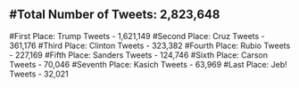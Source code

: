 #Total Number of Tweets: 2,823,648 
---
#First Place: Trump Tweets - 1,621,149
#Second Place: Cruz Tweets - 361,176
#Third Place: Clinton Tweets - 323,382
#Fourth Place: Rubio Tweets - 227,169
#Fifth Place: Sanders Tweets - 124,746
#Sixth Place: Carson Tweets - 70,046
#Seventh Place: Kasich Tweets - 63,969
#Last Place: Jeb! Tweets - 32,021
